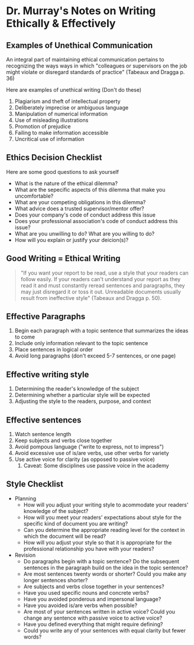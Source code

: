# Dr. Murray's Notes on Writing Ethically & Effectively

## Examples of Unethical Communication

An integral part of maintaining ethical communication pertains to recognizing
the ways ways in which "colleagues or supervisors on the job might violate or
disregard standards of practice" (Tabeaux and Dragga p. 36)

Here are examples of unethical writing (Don't do these)

1. Plagiarism and theft of intellectual property
2. Deliberately imprecise or ambiguous language
3. Manipulation of numerical information
4. Use of misleading illustrations
5. Promotion of prejudice
6. Failing to make information accessible
7. Uncritical use of information

## Ethics Decision Checklist

Here are some good questions to ask yourself

- What is the nature of the ethical dilemma?
- What are the sepecific aspects of this dilemma that make you uncomfortable?
- What are your competing obligations in this dilemma?
- What advice does a trusted supervisor/mentor offer?
- Does your company's code of conduct address this issue
- Does your professional association's code of conduct address this issue?
- What are you unwilling to do? What are you willing to do?
- How will you explain or justify your deicion(s)?

## Good Writing = Ethical Writing

> "If you want your report to be read, use a style that your readers can follow
> easily. If your readers can't understand your report as they read it and must
> constantly reread sentences and paragraphs, they may just disregard it or toss
> it out. Unreadable documents usually result from ineffective style" (Tabeaux
> and Dragga p. 50).

## Effective Paragraphs

1. Begin each paragraph with a topic sentence that summarizes the ideas to come
2. Include only information relevant to the topic sentence
3. Place sentences in logical order
4. Avoid long paragraphs (don't exceed 5-7 sentences, or one page)

## Effective writing style

1. Determining the reader's knowledge of the subject
2. Determining whether a particular style will be expected
3. Adjusting the style to the readers, purpose, and context

## Effective sentences

1. Watch sentence length
2. Keep subjects and verbs close together
3. Avoid pompous language ("write to express, not to impress")
4. Avoid excessive use of is/are verbs, use other verbs for variety
5. Use active voice for clarity (as opposed to passive voice)
   1. Caveat: Some disciplines use passive voice in the academy

## Style Checklist

- Planning
  - How will you adjust your writing style to acommodate your readers' knowledge
    of the subject?
  - How will you meet your readers' expectations about style for the specific
    kind of document you are writing?
  - Can you determine the appropriate reading level for the context in which the
    document will be read?
  - How will you adjust your style so that it is appropriate for the
    professional relationship you have with your readers?
- Revision
  - Do paragraphs begin with a topic sentence? Do the subsequent sentences in
    the paragraph build on the idea in the topic sentence?
  - Are most sentences twenty words or shorter? Could you make any longer
    sentences shorter?
  - Are subjects and verbs close together in your sentences?
  - Have you used specific nouns and concrete verbs?
  - Have you avoided ponderous and impersonal language?
  - Have you avoided is/are verbs when possible?
  - Are most of your sentences written in active voice? Could you change any
    sentence with passive voice to active voice?
  - Have you defined everything that might require defining?
  - Could you write any of your sentences with equal clarity but fewer words?
